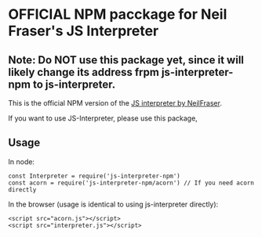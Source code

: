 # OFFICIAL NPM pacckage for Neil Fraser's JS Interpreter

## Note: Do NOT use this package yet, since it will likely change its address frpm js-interpreter-npm to js-interpreter.

This is the official NPM version of the [JS interpreter by NeilFraser](https://github.com/NeilFraser/JS-Interpreter).

If you want to use JS-Interpreter, please use this package,

## Usage

In node:

    const Interpreter = require('js-interpreter-npm')
    const acorn = require('js-interpreter-npm/acorn') // If you need acorn directly

 In the browser (usage is identical to using js-interpreter directly):

    <script src="acorn.js"></script>
    <script src="interpreter.js"></script>
